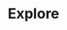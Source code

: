 ---
title: "Explore"
icon: "ti-map"
description: "Modules to conduct exploratory analysis of spatial and spatio-temporal data"
type : "modules"
---